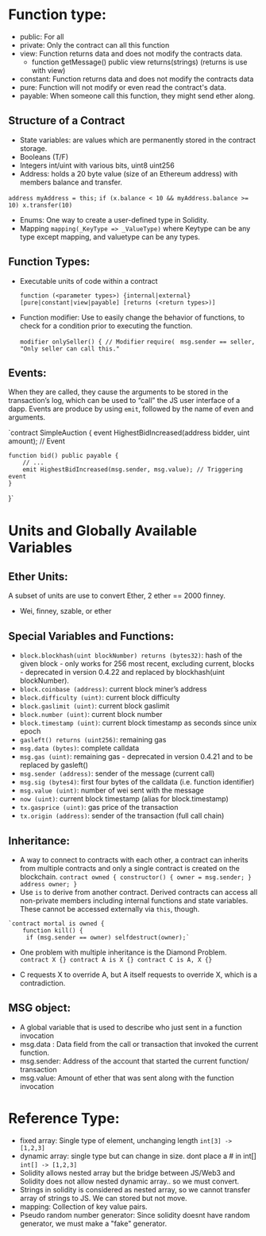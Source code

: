 # Function type:
 - public: For all
 - private: Only the contract can all this function
 - view: Function returns data and does not modify the contracts data.
   - function getMessage() public view returns(strings) (returns is use with view) 
 - constant: Function returns data and does not modify the contracts data
 - pure: Function will not modify or even read the contract's data.
 - payable: When someone call this function, they might send ether along.
 
## Structure of a Contract
-	State variables: are values which are permanently stored in the contract storage. 
-	Booleans (T/F)
-	Integers int/uint with various bits, uint8 uint256
-	Address: holds a 20 byte value (size of an Ethereum address) with members balance and transfer.
  
  `address myAddress = this;`
  	`if (x.balance < 10 && myAddress.balance >= 10) x.transfer(10)`
-	Enums: One way to create a user-defined type in Solidity. 
-	Mapping `mapping(_KeyType => _ValueType)` where Keytype can be any type except mapping, and valuetype can be any types. 

## Function Types: 
-	Executable units of code within a contract
    
    `function (<parameter types>) {internal|external} [pure|constant|view|payable] [returns (<return types>)]`
-	Function modifier: Use to easily change the behavior of functions, to check for a condition prior to executing the function.
    
    `modifier onlySeller() { // Modifier`
        `require(`
           ` msg.sender == seller,`
            `"Only seller can call this."`

## Events:
 When they are called, they cause the arguments to be stored in the transaction’s log, which can be used to “call” the JS user interface of a dapp. Events are produce by using `emit`, followed by the name of even and arguments. 

`contract SimpleAuction {
    event HighestBidIncreased(address bidder, uint amount); // Event

    function bid() public payable {
        // ...
        emit HighestBidIncreased(msg.sender, msg.value); // Triggering event
    }
}`


# Units and Globally Available Variables

## Ether Units: 
A subset of units are use to convert Ether, 2 ether == 2000 finney. 
-	Wei, finney, szable, or ether

## Special Variables and Functions:
 
- `block.blockhash(uint blockNumber) returns (bytes32)`: hash of the given block - only works for 256 most recent, excluding current, blocks - deprecated in version 0.4.22 and replaced by blockhash(uint blockNumber).
-	`block.coinbase (address)`: current block miner’s address
-	`block.difficulty (uint)`: current block difficulty
-	`block.gaslimit (uint)`: current block gaslimit
-	`block.number (uint)`: current block number
-	`block.timestamp (uint)`: current block timestamp as seconds since unix epoch
-	`gasleft() returns (uint256)`: remaining gas
-	`msg.data (bytes)`: complete calldata
-	`msg.gas (uint)`: remaining gas - deprecated in version 0.4.21 and to be replaced by gasleft()
-	`msg.sender (address)`: sender of the message (current call)
-	`msg.sig (bytes4)`: first four bytes of the calldata (i.e. function identifier)
-	`msg.value (uint)`: number of wei sent with the message
-	`now (uint)`: current block timestamp (alias for block.timestamp)
-	`tx.gasprice (uint)`: gas price of the transaction
-	`tx.origin (address)`: sender of the transaction (full call chain)


## Inheritance: 
-	A way to connect to contracts with each other, a contract can inherits from multiple contracts and only a single contract is created on the blockchain. 
`contract owned {
    constructor() { owner = msg.sender; }
    address owner;
}`
-	 Use `is` to derive from another contract. Derived
	 contracts can access all non-private members including
	 internal functions and state variables. These cannot be
	 accessed externally via `this`, though.
	
	`contract mortal is owned {
    	function kill() {
   	     if (msg.sender == owner) selfdestruct(owner);`
    
-	One problem with multiple inheritance is the Diamond Problem.
` contract X {}
contract A is X {}
contract C is A, X {}`

-	C requests X to override A, but A itself requests to override X, which is a contradiction.

## MSG object:
-  A global variable that is used to describe who just sent in a function invocation
-  msg.data : Data field from the call or transaction that invoked the current function. 
-  msg.sender: Address of the account that started the current function/ transaction
-  msg.value: Amount of ether that was sent along with the function invocation



# Reference Type:
- fixed array: Single type of element, unchanging length  `int[3] -> [1,2,3]`
- dynamic array: single type but can change in size. dont place a # in int[]  `int[] -> [1,2,3]`
- Solidity allows nested array but the bridge between JS/Web3 and Solidity does not allow nested dynamic array.. so we must convert.
- Strings in solidity is considered as nested array, so we cannot transfer array of strings to JS. We can stored but not move.
- mapping: Collection of key value pairs.
- Pseudo random number generator: Since solidity doesnt have random generator, we must make a "fake" generator. 


